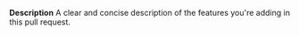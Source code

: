 **Description**
A clear and concise description of the features you're adding in this pull request.
